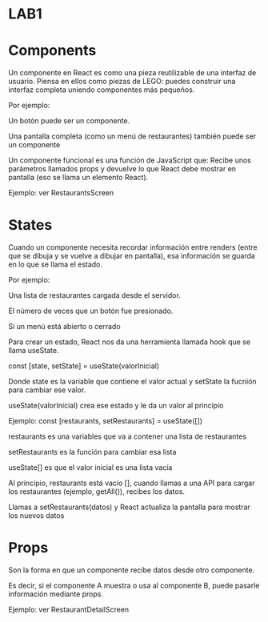 # LAB1 
# Components
Un componente en React es como una pieza reutilizable de una interfaz de usuario. Piensa en ellos como piezas de LEGO: puedes construir una interfaz completa uniendo componentes más pequeños.

Por ejemplo:

Un botón puede ser un componente.

Una pantalla completa (como un menú de restaurantes) también puede ser un componente

Un componente funcional es una función de JavaScript que:
Recibe unos parámetros llamados props y devuelve lo que React debe mostrar en pantalla (eso se llama un elemento React).

Ejemplo: ver RestaurantsScreen

# States
Cuando un componente necesita recordar información entre renders (entre que se dibuja y se vuelve a dibujar en pantalla), esa información se guarda en lo que se llama el estado.

Por ejemplo:

Una lista de restaurantes cargada desde el servidor.

El número de veces que un botón fue presionado.

Si un menú está abierto o cerrado

Para crear un estado, React nos da una herramienta llamada hook que se llama useState.

const [state, setState] = useState(valorInicial)

Donde state es la variable que contiene el valor actual y setState la fucnión para cambiar ese valor. 

useState(valorInicial) crea ese estado y le da un valor al principio

Ejemplo: const [restaurants, setRestaurants] = useState([])

restaurants es una variables que va a contener una lista de restaurantes

setRestaurants es la función para cambiar esa lista

useState[] es que el valor inicial es una lista vacía

Al principio, restaurants está vacío [], cuando llamas a una API para cargar los restaurantes (ejemplo, getAll()), recibes los datos.

Llamas a setRestaurants(datos) y React actualiza la pantalla para mostrar los nuevos datos

# Props

Son la forma en que un componente recibe datos desde otro componente.

Es decir, si el componente A muestra o usa al componente B, puede pasarle información mediante props.

Ejemplo: ver RestaurantDetailScreen
